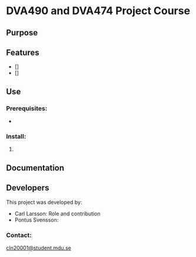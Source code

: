# DVA490 and DVA474 Project Course

## Purpose


## Features
- []
- []

## Use

### Prerequisites:
-

### Install:
1. 

## Documentation


## Developers
This project was developed by:
- Carl Larsson: Role and contribution
- Pontus Svensson:

### Contact:
cln20001@student.mdu.se
